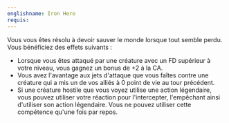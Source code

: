 ```yaml
---
englishname: Iron Hero
requis:
---
```

Vous vous êtes résolu à devoir sauver le monde lorsque tout semble perdu. Vous bénéficiez des effets suivants : 

 - Lorsque vous êtes attaqué par une créature avec un FD supérieur à votre niveau, vous gagnez un bonus de +2 à la CA.
 - Vous avez l'avantage aux jets d'attaque que vous faîtes contre une créature qui a mis un de vos alliés à 0 point de vie au tour précédent.
 - Si une créature hostile que vous voyez utilise une action légendaire, vous pouvez utiliser votre réaction pour l'intercepter, l'empêchant ainsi d'utiliser son action légendaire. Vous ne pouvez utiliser cette compétence qu'une fois par repos.